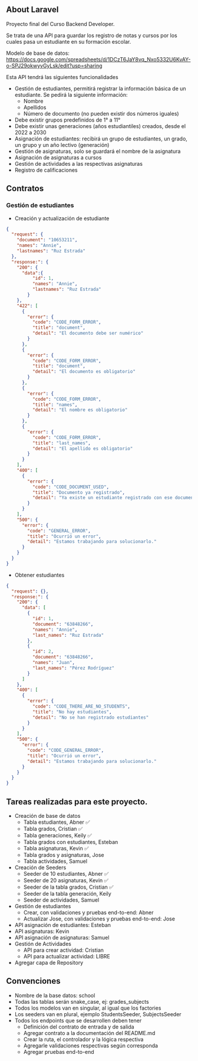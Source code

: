 ## About Laravel

Proyecto final del Curso Backend Developer.

Se trata de una API para guardar los registro de notas y cursos
por los cuales pasa un estudiante en su formación escolar.

Modelo de base de datos: https://docs.google.com/spreadsheets/d/1DCzT6JaY8vq_Nxo5332U6KvAY-o-SPJ29okwyvGyLsk/edit?usp=sharing

Esta API tendrá las siguientes funcionalidades

- Gestión de estudiantes, permitirá registrar la información básica de un estudiante. Se pedirá la siguiente
  información:
    - Nombre
    - Apellidos
    - Número de documento (no pueden existir dos números iguales)
- Debe existir grupos predefinidos de 1° a 11°
- Debe existir unas generaciones (años estudiantiles) creados, desde el 2022 a 2030
- Asignación de estudiantes: recibirá un grupo de estudiantes, un grado, un grupo y un año lectivo (generación)
- Gestión de asignaturas, solo se guardará el nombre de la asignatura
- Asignación de asignaturas a cursos
- Gestión de actividades a las respectivas asignaturas
- Registro de calificaciones

## Contratos

### Gestión de estudiantes

- Creación y actualización de estudiante
```json
{
  "request": {
    "document": "10653211",
    "names": "Annie",
    "lastnames": "Ruz Estrada"
  },
  "response:": {
    "200": {
      "data":{
          "id": 1,
          "names": "Annie",
          "lastnames": "Ruz Estrada"
        }
    },
    "422": [
      {
        "error": {
          "code": "CODE_FORM_ERROR",
          "title": "document",
          "detail": "El documento debe ser numérico"
        }
      },
      {
        "error": {
          "code": "CODE_FORM_ERROR",
          "title": "document",
          "detail": "El documento es obligatorio"
        }
      },
      {
        "error": {
          "code": "CODE_FORM_ERROR",
          "title": "names",
          "detail": "El nombre es obligatorio"
        }
      },
      {
        "error": {
          "code": "CODE_FORM_ERROR",
          "title": "last_names",
          "detail": "El apellido es obligatorio"
        }
      }
    ],
    "400": [
      {
        "error": {
          "code": "CODE_DOCUMENT_USED",
          "title": "Documento ya registrado",
          "detail": "Ya existe un estudiante registrado con ese documento"
        }
      }
    ],
    "500": {
      "error": {
        "code": "GENERAL_ERROR",
        "title": "Ocurrió un error",
        "detail": "Estamos trabajando para solucionarlo."
      }
    }
  }
}
```
- Obtener estudiantes

```json
{
  "request": {},
  "response:": {
    "200": {
      "data": [
        {
          "id": 1, 
          "document": "63848266",
          "names": "Annie",
          "last_names": "Ruz Estrada"
        },
        {
          "id": 2,
          "document": "63848266",
          "names": "Juan",
          "last_names": "Pérez Rodríguez"
        }
      ]
    },
    "400": [
      {
        "error": {
          "code": "CODE_THERE_ARE_NO_STUDENTS",
          "title": "No hay estudiantes",
          "detail": "No se han registrado estudiantes"
        }
      }
    ],
    "500": {
      "error": {
        "code": "CODE_GENERAL_ERROR",
        "title": "Ocurrió un error",
        "detail": "Estamos trabajando para solucionarlo."
      }
    }
  }
}
```


## Tareas realizadas para este proyecto.
- Creación de base de datos
  - Tabla estudiantes, Abner ✅
  - Tabla grados, Cristian ✅
  - Tabla generaciones, Keily ✅
  - Tabla grados con estudiantes, Esteban
  - Tabla asignaturas, Kevin ✅
  - Tabla grados y asignaturas, Jose
  - Tabla actividades, Samuel
- Creación de Seeders
  - Seeder de 10 estudiantes, Abner ✅
  - Seeder de 20 asignaturas, Kevin ✅
  - Seeder de la tabla grados, Cristian ✅
  - Seeder de la tabla generación, Keily
  - Seeder de actividades, Samuel
- Gestión de estudiantes
  - Crear, con validaciones y pruebas end-to-end: Abner
  - Actualizar Jose, con validaciones y pruebas end-to-end: Jose
- API asignación de estudiantes: Esteban
- API asignaturas: Kevin
- API asignación de asignaturas: Samuel
- Gestión de Actividades
  - API para crear actividad: Cristian
  - API para actualizar actividad: LIBRE
- Agregar capa de Repository

## Convenciones
- Nombre de la base datos: school
- Todas las tablas serán snake_case, ej: grades_subjects
- Todos los modelos van en singular, al igual que los factories
- Los seeders van en plural, ejemplo StudentsSeeder, SubjectsSeeder
- Todos los endpoints que se desarrollen deben tener
  - Definición del contrato de entrada y de salida
  - Agregar contrato a la documentación del README.md
  - Crear la ruta, el controlador y la lógica respectiva
  - Agregarle validaciones respectivas según corresponda
  - Agregar pruebas end-to-end